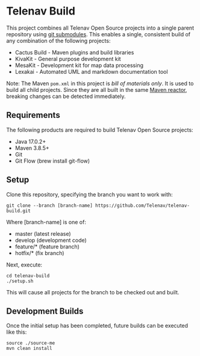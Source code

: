 
Telenav Build
=============

This project combines all Telenav Open Source projects into a single parent repository 
using [git submodules](https://git-scm.com/book/en/v2/Git-Tools-Submodules). This enables a single,
consistent build of any combination of the following projects:

 * Cactus Build - Maven plugins and build libraries
 * KivaKit - General purpose development kit
 * MesaKit - Development kit for map data processing
 * Lexakai - Automated UML and markdown documentation tool

Note: The Maven `pom.xml` in this project is _bill of materials only_. It is used to build all child projects.
Since they are all built in the same [Maven reactor](https://books.sonatype.com/mvnref-book/reference/_using_advanced_reactor_options.html),
breaking changes can be detected immediately.

## Requirements

The following products are required to build Telenav Open Source projects:

 - Java 17.0.2+
 - Maven 3.8.5+
 - Git
 - Git Flow (brew install git-flow)

## Setup

Clone this repository, specifying the branch you want to work with:

```
git clone --branch [branch-name] https://github.com/Telenav/telenav-build.git
```

Where [branch-name] is one of:

 - master (latest release)
 - develop (development code)
 - feature/* (feature branch)
 - hotfix/* (fix branch)

Next, execute:

```
cd telenav-build
./setup.sh
```

This will cause all projects for the branch to be checked out and built.

## Development Builds

Once the initial setup has been completed, future builds can be executed like this:

```
source ./source-me
mvn clean install
```
